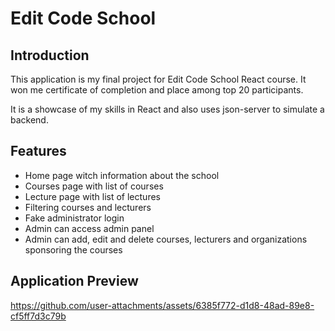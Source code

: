 # Edit Code School

## Introduction
This application is my final project for Edit Code School React course. It won me certificate of completion and place among top 20 participants.

It is a showcase of my skills in React and also uses json-server to simulate a backend.

## Features

- Home page witch information about the school
- Courses page with list of courses
- Lecture page with list of lectures
- Filtering courses and lecturers
- Fake administrator login
- Admin can access admin panel
- Admin can add, edit and delete courses, lecturers and organizations sponsoring the courses

## Application Preview

https://github.com/user-attachments/assets/6385f772-d1d8-48ad-89e8-cf5ff7d3c79b

